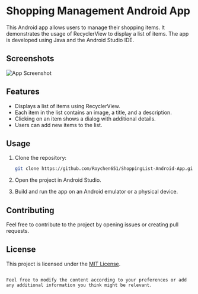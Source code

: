 
# Shopping Management Android App

This Android app allows users to manage their shopping items. It demonstrates the usage of RecyclerView to display a list of items. The app is developed using Java and the Android Studio IDE.

## Screenshots
![App Screenshot](https://github.com/omertzroya/Android1-HITCollege-Class-Exercise2/blob/main/app/src/main/res/drawable/screen.gif)

## Features
- Displays a list of items using RecyclerView.
- Each item in the list contains an image, a title, and a description.
- Clicking on an item shows a dialog with additional details.
- Users can add new items to the list.

## Usage
1. Clone the repository:
   ```bash
   git clone https://github.com/Roychen651/ShoppingList-Android-App.git
   ```

2. Open the project in Android Studio.

3. Build and run the app on an Android emulator or a physical device.

## Contributing
Feel free to contribute to the project by opening issues or creating pull requests.

## License
This project is licensed under the [MIT License](LICENSE).
```

Feel free to modify the content according to your preferences or add any additional information you think might be relevant.
